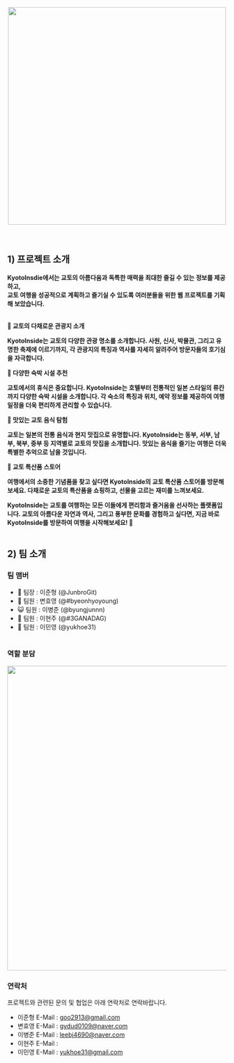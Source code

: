 <div align="center">
<img style="width: 500px; text-align: center;" src="https://github.com/JunbroGit/SemiProject/assets/142892132/2ad37af3-a42f-4593-90e5-c1cc3b2232ce"><br>
</div><br><br>

## 1) 프로젝트 소개

<b>
KyotoInsdie에서는 교토의 아름다움과 독특한 매력을 최대한 즐길 수 있는 정보를 제공하고, <br>
교토 여행을 성공적으로 계획하고 즐기실 수 있도록 여러분들을 위한 웹 프로젝트를 기획해 보았습니다.<br><br>

🏯 교토의 다채로운 관광지 소개

KyotoInside는 교토의 다양한 관광 명소를 소개합니다. 사원, 신사, 박물관, 그리고 유명한 축제에 이르기까지, 각 관광지의 특징과 역사를 자세히 알려주어 방문자들의 호기심을 자극합니다.

🏨 다양한 숙박 시설 추천

교토에서의 휴식은 중요합니다. KyotoInside는 호텔부터 전통적인 일본 스타일의 류칸까지 다양한 숙박 시설을 소개합니다. 각 숙소의 특징과 위치, 예약 정보를 제공하여 여행 일정을 더욱 편리하게 관리할 수 있습니다.

🍣 맛있는 교토 음식 탐험

교토는 일본의 전통 음식과 현지 맛집으로 유명합니다. KyotoInside는 동부, 서부, 남부, 북부, 중부 등 지역별로 교토의 맛집을 소개합니다. 맛있는 음식을 즐기는 여행은 더욱 특별한 추억으로 남을 것입니다.

🎁 교토 특산품 스토어

여행에서의 소중한 기념품을 찾고 싶다면 KyotoInside의 교토 특산품 스토어를 방문해보세요. 다채로운 교토의 특산품을 쇼핑하고, 선물을 고르는 재미를 느껴보세요.

KyotoInside는 교토를 여행하는 모든 이들에게 편리함과 즐거움을 선사하는 플랫폼입니다. 교토의 아름다운 자연과 역사, 그리고 풍부한 문화를 경험하고 싶다면, 지금 바로 KyotoInside를 방문하여 여행을 시작해보세요! 🌸
</b><br><br>

## 2) 팀 소개

### 팀 맴버

 - 🐻 팀장 : 이준형 (@JunbroGit)
 - 🐰 팀원 : 변효영 (@#byeonhyoyoung)
 - 😺 팀원 : 이병준 (@byungjunnn)
 - 🐼 팀원 : 이현주 (@#3GANADAG)
 - 🐯 팀원 : 이민영 (@yukhoe31)<br><br>

### 역할 분담

<div align="center">
<img style="width: 700px; text-align: center;" src="https://github.com/JunbroGit/SemiProject/assets/142892132/52d651f0-aef5-42e1-b7e4-a490aaaa99a9">
</div>

### 연락처

   프로젝트와 관련된 문의 및 협업은 아래 연락처로 연락바랍니다.

   - 이준형 E-Mail : goo2913@gmail.com
   - 변효영 E-Mail : gydud0109@naver.com
   - 이병준 E-Mail : leebj4690@naver.com
   - 이현주 E-Mail :
   - 이민영 E-Mail : yukhoe31@gmail.com
